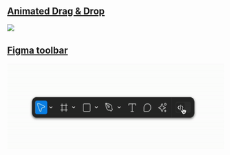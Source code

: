 ## [Animated Drag & Drop](./00_animated_dragdrop/)
<img src="./00_animated_dragdrop/readme_assets/animation_final.gif" height=400>

## [Figma toolbar](./figma_toolbar/)
<a href="./figma_toolbar/">
    <img src="./figma_toolbar/readme_assets/figma_toolbar.gif" height=200>
</a>